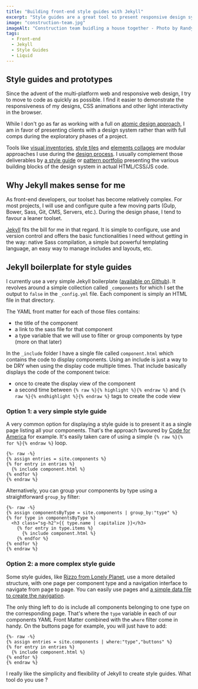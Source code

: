 ```yaml
---
title: "Building front-end style guides with Jekyll"
excerpt: "Style guides are a great tool to present responsive design systems. More often than not, I use Jekyll to produce HTML/CSS/JS prototypes these days. Here is my current approach to quickly create style guides for clients with Jekyll."
image: "construction-team.jpg"
imageAlt: "Construction team buidling a house together - Photo by Randy Fath"
tags:
  - Front-end
  - Jekyll
  - Style Guides
  - Liquid
---
```


## Style guides and prototypes

Since the advent of the multi-platform web and responsive web design, I try to move to code as quickly as possible. I find it easier to demonstrate the responsiveness of my designs, CSS animations and other light interactivity in the browser.

While I don't go as far as working with a full on [atomic design approach](http://bradfrost.com/blog/post/atomic-web-design/), I am in favor of presenting clients with a design system rather than with full comps during the exploratory phases of a project.

Tools like [visual inventories](http://danielmall.com/articles/visual-inventory/), [style tiles](http://styletil.es/) and [elements collages](http://danielmall.com/articles/rif-element-collages/) are modular approaches I use during the [design process](http://vimeo.com/45915667). I usually complement those deliverables by [a style guide](http://styleguides.io/) or [pattern portfolio](http://clearleft.com/thinks/onpatternportfolios/) presenting the various building blocks of the design system in actual HTML/CSS/JS code.

## Why Jekyll makes sense for me

As front-end developers, our toolset has become relatively complex. For most projects, I will use and configure quite a few moving parts (Gulp, Bower, Sass, Git, CMS, Servers, etc.). During the design phase, I tend to favour a leaner toolset.

[Jekyll](http://jekyllrb.com/) fits the bill for me in that regard. It is simple to configure, use and version control and offers the basic functionalities I need without getting in the way: native Sass compilation, a simple but powerful templating language, an easy way to manage includes and layouts, etc.

## Jekyll boilerplate for style guides

I currently use a very simple Jekyll boilerplate ([available on Github](https://github.com/jeromecoupe/jekyllstyleguide)). It revolves around a simple collection called `_components` for which I set the output to `false` in the `_config.yml` file. Each component is simply an HTML file in that directory.

The YAML front matter for each of those files contains:

- the title of the component
- a link to the sass file for that component
- a type variable that we will use to filter or group components by type (more on that later)

In the `_include` folder I have a single file called `component.html` which contains the code to display components. Using an include is just a way to be DRY when using the display code multiple times. That include basically displays the code of the component twice:

- once to create the display view of the component
- a second time between `{% raw %}{% highlight %}{% endraw %}` and `{% raw %}{% endhighlight %}{% endraw %}` tags to create the code view

### Option 1: a very simple style guide

A very common option for displaying a style guide is to present it as a single page listing all your components. That's the approach favoured by [Code for America](http://codeforamerica.clearleft.com/) for example. It's easily taken care of using a simple `{% raw %}{% for %}{% endraw %}` loop.

```liquid
{%- raw -%}
{% assign entries = site.components %}
{% for entry in entries %}
  {% include component.html %}
{% endfor %}
{% endraw %}
```

Alternatively, you can group your components by type using a straightforward `group_by` filter:

```liquid
{%- raw -%}
{% assign componentsByType = site.components | group_by:"type" %}
{% for type in componentsByType %}
  <h3 class="sg-h2">{{ type.name | capitalize }}</h3>
    {% for entry in type.items %}
      {% include component.html %}
    {% endfor %}
{% endfor %}
{% endraw %}
```

### Option 2: a more complex style guide

Some style guides, like [Rizzo from Lonely Planet](http://rizzo.lonelyplanet.com/styleguide/design-elements/colours), use a more detailed structure, with one page per component type and a navigation interface to navigate from page to page. You can easily use pages and [a simple data file to create the navigation](http://www.tournemille.com/blog/How-to-create-data-driven-navigation-in-Jekyll/).

The only thing left to do is include all components belonging to one type on the corresponding page. That's where the `type` variable in each of our components YAML Front Matter combined with the `where` filter come in handy. On the buttons page for example, you will just have to add:

```liquid
{%- raw -%}
{% assign entries = site.components | where:"type","buttons" %}
{% for entry in entries %}
  {% include component.html %}
{% endfor %}
{% endraw %}
```

I really like the simplicity and flexibility of Jekyll to create style guides. What tool do you use ?
